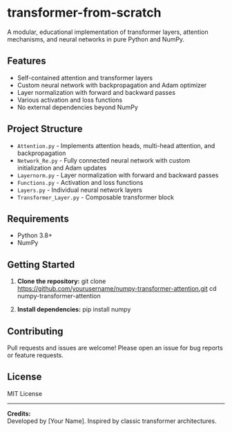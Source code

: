 # transformer-from-scratch

A modular, educational implementation of transformer layers, attention mechanisms, and neural networks in pure Python and NumPy.

## Features

- Self-contained attention and transformer layers
- Custom neural network with backpropagation and Adam optimizer
- Layer normalization with forward and backward passes
- Various activation and loss functions
- No external dependencies beyond NumPy

## Project Structure

- `Attention.py` - Implements attention heads, multi-head attention, and backpropagation
- `Network_Re.py` - Fully connected neural network with custom initialization and Adam updates
- `Layernorm.py` - Layer normalization with forward and backward passes
- `Functions.py` - Activation and loss functions
- `Layers.py` - Individual neural network layers
- `Transformer_Layer.py` - Composable transformer block

## Requirements

- Python 3.8+
- NumPy

## Getting Started

1. **Clone the repository:**
git clone https://github.com/yourusername/numpy-transformer-attention.git
cd numpy-transformer-attention

2. **Install dependencies:**
pip install numpy


## Contributing

Pull requests and issues are welcome! Please open an issue for bug reports or feature requests.

## License

MIT License

---

**Credits:**  
Developed by [Your Name]. Inspired by classic transformer architectures.

